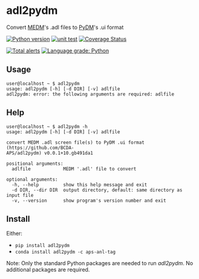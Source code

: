 # adl2pydm
Convert [MEDM](https://epics.anl.gov/extensions/medm/index.php)'s .adl files to [PyDM](https://github.com/slaclab/pydm)'s .ui format

[![Python version](https://img.shields.io/pypi/pyversions/adl2pydm.svg)](https://pypi.python.org/pypi/adl2pydm)
[![unit test](https://travis-ci.org/BCDA-APS/adl2pydm.svg?branch=master)](https://travis-ci.org/BCDA-APS/adl2pydm)
[![Coverage Status](https://coveralls.io/repos/github/BCDA-APS/adl2pydm/badge.svg?branch=master)](https://coveralls.io/github/BCDA-APS/adl2pydm?branch=master)


[![Total alerts](https://img.shields.io/lgtm/alerts/g/BCDA-APS/adl2pydm.svg?logo=lgtm&logoWidth=18)](https://lgtm.com/projects/g/BCDA-APS/adl2pydm/alerts/)
[![Language grade: Python](https://img.shields.io/lgtm/grade/python/g/BCDA-APS/adl2pydm.svg?logo=lgtm&logoWidth=18)](https://lgtm.com/projects/g/BCDA-APS/adl2pydm/context:python)

## Usage

```
user@localhost ~ $ adl2pydm
usage: adl2pydm [-h] [-d DIR] [-v] adlfile
adl2pydm: error: the following arguments are required: adlfile
```

## Help

```
user@localhost ~ $ adl2pydm -h
usage: adl2pydm [-h] [-d DIR] [-v] adlfile

convert MEDM .adl screen file(s) to PyDM .ui format (https://github.com/BCDA-
APS/adl2pydm) v0.0.1+10.gb491da1

positional arguments:
  adlfile            MEDM '.adl' file to convert

optional arguments:
  -h, --help         show this help message and exit
  -d DIR, --dir DIR  output directory, default: same directory as input file
  -v, --version      show program's version number and exit
```

## Install

Either:

* `pip install adl2pydm`
* `conda install adl2pydm -c aps-anl-tag`

Note:  Only the standard Python packages are needed to run *adl2pydm*. No additional packages are required.
